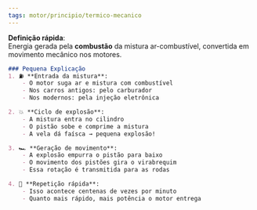```yaml
---
tags: motor/principio/termico-mecanico
---
```

**Definição rápida**:  
Energia gerada pela **combustão** da mistura ar-combustível, convertida em movimento mecânico nos motores.

```markdown
### Pequena Explicação  
1. ⛽ **Entrada da mistura**:
    - O motor suga ar e mistura com combustível 
    - Nos carros antigos: pelo carburador
    - Nos modernos: pela injeção eletrônica

2. 💥 **Ciclo de explosão**:
    - A mistura entra no cilindro
    - O pistão sobe e comprime a mistura
    - A vela dá faísca → pequena explosão!

3. 🏎️ **Geração de movimento**:
    - A explosão empurra o pistão para baixo
    - O movimento dos pistões gira o virabrequim
    - Essa rotação é transmitida para as rodas

4. 🔄 **Repetição rápida**:
    - Isso acontece centenas de vezes por minuto
    - Quanto mais rápido, mais potência o motor entrega
```
